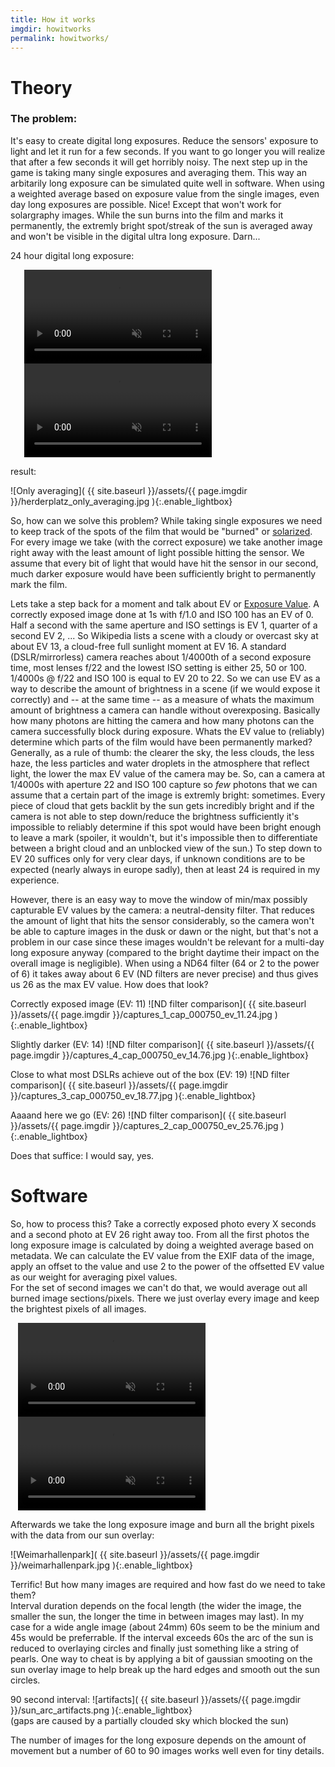 ```yaml
---
title: How it works
imgdir: howitworks
permalink: howitworks/
---
```


# Theory

### The problem: 

It's easy to create digital long exposures. Reduce the sensors' exposure to light and let it run for a few seconds. If you want to go longer you will realize that after a few seconds it will get horribly noisy. The next step up in the game is taking many single exposures and averaging them. This way an arbitarily long exposure can be simulated quite well in software. When using a weighted average based on exposure value from the single images, even day long exposures are possible. Nice! Except that won't work for solargraphy images. While the sun burns into the film and marks it permanently, the extremly bright spot/streak of the sun is averaged away and won't be visible in the digital ultra long exposure. Darn...


24 hour digital long exposure:

<div style="width: 460px; margin: 0 auto;">
    <video autoplay loop muted playsinline>
        <source src="{{ site.baseurl }}/assets/{{ page.imgdir }}/herderplatz_raw.webm" type="video/webm">
    </video>
    <video autoplay loop muted playsinline>
        <source src="{{ site.baseurl }}/assets/{{ page.imgdir }}/herderplatz_stacked.webm" type="video/webm">
    </video>
</div>


result:

![Only averaging]( {{ site.baseurl }}/assets/{{ page.imgdir }}/herderplatz_only_averaging.jpg ){:.enable_lightbox}

So, how can we solve this problem? While taking single exposures we need to keep track of the spots of the film that would be "burned" or [solarized](https://en.wikipedia.org/wiki/Solarization_(photography)). For every image we take (with the correct exposure) we take another image right away with the least amount of light possible hitting the sensor. We assume that every bit of light that would have hit the sensor in our second, much darker exposure would have been sufficiently bright to permanently mark the film.

Lets take a step back for a moment and talk about EV or [Exposure Value](https://en.wikipedia.org/wiki/Exposure_value). A correctly exposed image done at 1s with f/1.0 and ISO 100 has an EV of 0. Half a second with the same aperture and ISO settings is EV 1, quarter of a second EV 2, ...
So Wikipedia lists a scene with a cloudy or overcast sky at about EV 13, a cloud-free full sunlight moment at EV 16.
A standard (DSLR/mirrorless) camera reaches about 1/4000th of a second exposure time, most lenses f/22 and the lowest ISO setting is either 25, 50 or 100. 1/4000s @ f/22 and ISO 100 is equal to EV 20 to 22.
So we can use EV as a way to describe the amount of brightness in a scene (if we would expose it correctly) and -- at the same time -- as a measure of whats the maximum amount of brightness a camera can handle without overexposing. Basically how many photons are hitting the camera and how many photons can the camera successfully block during exposure.
Whats the EV value to (reliably) determine which parts of the film would have been permanently marked? Generally, as a rule of thumb: the clearer the sky, the less clouds, the less haze, the less particles and water droplets in the atmosphere that reflect light, the lower the max EV value of the camera may be. 
So, can a camera at 1/4000s with aperture 22 and ISO 100 capture so _few_ photons that we can assume that a certain part of the image is extremly bright: sometimes. Every piece of cloud that gets backlit by the sun gets incredibly bright and if the camera is not able to step down/reduce the brightness sufficiently it's impossible to reliably determine if this spot would have been bright enough to leave a mark (spoiler, it wouldn't, but it's impossible then to differentiate between a bright cloud and an unblocked view of the sun.)
To step down to EV 20 suffices only for very clear days, if unknown conditions are to be expected (nearly always in europe sadly), then at least 24 is required in my experience.

However, there is an easy way to move the window of min/max possibly capturable EV values by the camera: a neutral-density filter. That reduces the amount of light that hits the sensor considerably, so the camera won't be able to capture images in the dusk or dawn or the night, but that's not a problem in our case since these images wouldn't be relevant for a multi-day long exposure anyway (compared to the bright daytime their impact on the overall image is negligible). When using a ND64 filter (64 or 2 to the power of 6) it takes away about 6 EV (ND filters are never precise) and thus gives us 26 as the max EV value. How does that look?

Correctly exposed image (EV: 11)
![ND filter comparison]( {{ site.baseurl }}/assets/{{ page.imgdir }}/captures_1_cap_000750_ev_11.24.jpg ){:.enable_lightbox}

Slightly darker (EV: 14)
![ND filter comparison]( {{ site.baseurl }}/assets/{{ page.imgdir }}/captures_4_cap_000750_ev_14.76.jpg ){:.enable_lightbox}

Close to what most DSLRs achieve out of the box (EV: 19)
![ND filter comparison]( {{ site.baseurl }}/assets/{{ page.imgdir }}/captures_3_cap_000750_ev_18.77.jpg ){:.enable_lightbox}

Aaaand here we go (EV: 26)
![ND filter comparison]( {{ site.baseurl }}/assets/{{ page.imgdir }}/captures_2_cap_000750_ev_25.76.jpg ){:.enable_lightbox}

Does that suffice: I would say, yes.


# Software

So, how to process this? Take a correctly exposed photo every X seconds and a second photo at EV 26 right away too. From all the first photos the long exposure image is calculated by doing a weighted average based on metadata. We can calculate the EV value from the EXIF data of the image, apply an offset to the value and use 2 to the power of the offsetted EV value as our weight for averaging pixel values.  
For the set of second images we can't do that, we would average out all burned image sections/pixels. There we just overlay every image and keep the brightest pixels of all images.


<div style="width: 480px; margin: 0 auto;">
    <video autoplay loop muted playsinline>
        <source src="{{ site.baseurl }}/assets/{{ page.imgdir }}/capture_1.webm" type="video/webm">
    </video>
    <video autoplay loop muted playsinline>
        <source src="{{ site.baseurl }}/assets/{{ page.imgdir }}/capture_3_peaked.webm" type="video/webm">
    </video>
</div>

Afterwards we take the long exposure image and burn all the bright pixels with the data from our sun overlay:

![Weimarhallenpark]( {{ site.baseurl }}/assets/{{ page.imgdir }}/weimarhallenpark.jpg ){:.enable_lightbox}

Terrific! But how many images are required and how fast do we need to take them?  
Interval duration depends on the focal length (the wider the image, the smaller the sun, the longer the time in between images may last). In my case for a wide angle image (about 24mm) 60s seem to be the minium and 45s would be preferrable. If the interval exceeds 60s the arc of the sun is reduced to overlaying circles and finally just something like a string of pearls. One way to cheat is by applying a bit of gaussian smooting on the sun overlay image to help break up the hard edges and smooth out the sun circles.  

90 second interval:
![artifacts]( {{ site.baseurl }}/assets/{{ page.imgdir }}/sun_arc_artifacts.png ){:.enable_lightbox}  
(gaps are caused by a partially clouded sky which blocked the sun)

The number of images for the long exposure depends on the amount of movement but a number of 60 to 90 images works well even for tiny details.